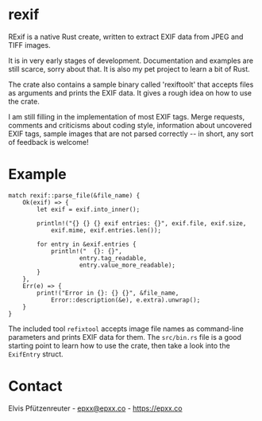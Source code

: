 # rexif

RExif is a native Rust create, written to extract EXIF data from JPEG and TIFF images.

It is in very early stages of development. Documentation and examples are still scarce,
sorry about that. It is also my pet project to learn a bit of Rust.

The crate also contains a
sample binary called 'rexiftoolt' that accepts files as arguments and prints the EXIF data. It gives
a rough idea on how to use the crate.

I am still filling in
the implementation of most EXIF tags. Merge requests, comments and criticisms about coding style, information
about uncovered EXIF tags, sample images that are not parsed correctly -- in short, any sort of feedback is
welcome!

# Example

```
match rexif::parse_file(&file_name) {
	Ok(exif) => {
		let exif = exif.into_inner();

		println!("{} {} {} exif entries: {}", exif.file, exif.size,
			exif.mime, exif.entries.len());

		for entry in &exif.entries {
			println!("	{}: {}",
					entry.tag_readable, 
					entry.value_more_readable);
		}
	},
	Err(e) => {
		print!("Error in {}: {} {}", &file_name,
			Error::description(&e), e.extra).unwrap();
	}
}
```

The included tool `refixtool` accepts image file names as command-line
parameters and prints EXIF data for them. The `src/bin.rs` file is a
good starting point to learn how to use the crate, then take a look into
the `ExifEntry` struct.

# Contact

Elvis Pfützenreuter - epxx@epxx.co - https://epxx.co
